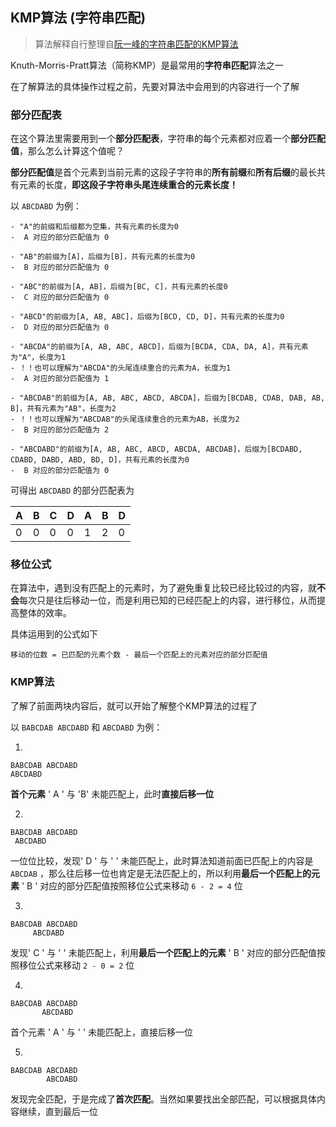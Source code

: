 ## KMP算法 (字符串匹配)

> 算法解释自行整理自[阮一峰的字符串匹配的KMP算法](http://www.ruanyifeng.com/blog/2013/05/Knuth%E2%80%93Morris%E2%80%93Pratt_algorithm.html)

Knuth-Morris-Pratt算法（简称KMP）是最常用的**字符串匹配**算法之一

在了解算法的具体操作过程之前，先要对算法中会用到的内容进行一个了解

### 部分匹配表

在这个算法里需要用到一个**部分匹配表**，字符串的每个元素都对应着一个**部分匹配值**，那么怎么计算这个值呢？

**部分匹配值**是首个元素到当前元素的这段子字符串的**所有前缀**和**所有后缀**的最长共有元素的长度，**即这段子字符串头尾连续重合的元素长度！**

以 `ABCDABD` 为例：

```
- "A"的前缀和后缀都为空集，共有元素的长度为0
-  A 对应的部分匹配值为 0

- "AB"的前缀为[A]，后缀为[B]，共有元素的长度为0
-  B 对应的部分匹配值为 0

- "ABC"的前缀为[A, AB]，后缀为[BC, C]，共有元素的长度0
-  C 对应的部分匹配值为 0

- "ABCD"的前缀为[A, AB, ABC]，后缀为[BCD, CD, D]，共有元素的长度为0
-  D 对应的部分匹配值为 0

- "ABCDA"的前缀为[A, AB, ABC, ABCD]，后缀为[BCDA, CDA, DA, A]，共有元素为"A"，长度为1
- ！！也可以理解为"ABCDA"的头尾连续重合的元素为A，长度为1
-  A 对应的部分匹配值为 1

- "ABCDAB"的前缀为[A, AB, ABC, ABCD, ABCDA]，后缀为[BCDAB, CDAB, DAB, AB, B]，共有元素为"AB"，长度为2
- ！！也可以理解为"ABCDAB"的头尾连续重合的元素为AB，长度为2
-  B 对应的部分匹配值为 2

- "ABCDABD"的前缀为[A, AB, ABC, ABCD, ABCDA, ABCDAB]，后缀为[BCDABD, CDABD, DABD, ABD, BD, D]，共有元素的长度为0
-  B 对应的部分匹配值为 0
```

可得出 `ABCDABD` 的部分匹配表为

|   A   |   B   |   C   |   D   |   A   |   B   |   D   |
| ----- | ----- | ----- | ----- | ----- | ----- | ----- |
|   0   |   0   |   0   |   0   |   1   |   2   |   0   |

### 移位公式

在算法中，遇到没有匹配上的元素时，为了避免重复比较已经比较过的内容，就**不会**每次只是往后移动一位，而是利用已知的已经匹配上的内容，进行移位，从而提高整体的效率。

具体运用到的公式如下

```
移动的位数 = 已匹配的元素个数 - 最后一个匹配上的元素对应的部分匹配值
```

### KMP算法

了解了前面两块内容后，就可以开始了解整个KMP算法的过程了

以 `BABCDAB ABCDABD` 和 `ABCDABD` 为例：

1. 
```
BABCDAB ABCDABD
ABCDABD
```
**首个元素** ' A ' 与 'B' 未能匹配上，此时**直接后移一位**

2. 
```
BABCDAB ABCDABD
 ABCDABD
```
一位位比较，发现' D ' 与 '  ' 未能匹配上，此时算法知道前面已匹配上的内容是 `ABCDAB` ，那么往后移一位也肯定是无法匹配上的，所以利用**最后一个匹配上的元素**  ' B ' 对应的部分匹配值按照移位公式来移动 `6 - 2 = 4` 位

3. 
```
BABCDAB ABCDABD
     ABCDABD
```
发现' C ' 与 '  ' 未能匹配上，利用**最后一个匹配上的元素**  ' B ' 对应的部分匹配值按照移位公式来移动 `2 - 0 = 2` 位

4. 
```
BABCDAB ABCDABD
       ABCDABD
```
首个元素 ' A ' 与 '  ' 未能匹配上，直接后移一位

5. 
```
BABCDAB ABCDABD
        ABCDABD
```
发现完全匹配，于是完成了**首次匹配**。当然如果要找出全部匹配，可以根据具体内容继续，直到最后一位

